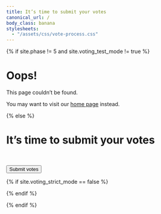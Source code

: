 ```yaml
---
title: It’s time to submit your votes
canonical_url: /
body_class: banana
stylesheets:
  - "/assets/css/vote-process.css"
---
```


{% if site.phase != 5 and site.voting_test_mode != true %}

# Oops!

<div class="introduction" markdown="1">
This page couldn’t be found.

You may want to visit our [home page](/) instead.
</div>

{% else %}

<div class="introduction">

<h1 id="headline">It’s time to submit your votes</h1>

<p id="message" style="visibility: hidden">We couldn’t confirm your votes. <a href="{{ site.vote_url }}">Please try again</a>.</p>
<p><small id="message-details"></small></p>

<form name="vote_authenticated" action="/vote/subscribe/" method="post" data-netlify="true">

<input type="hidden" name="learn" />
<input type="hidden" name="create" />
<input type="hidden" name="play" />
<input type="hidden" name="connect" />
<input type="hidden" name="live" />

<input type="hidden" name="email" />
<input type="hidden" name="telephone" />
<input type="hidden" name="social_network" />

<input type="hidden" name="zip" />
<input type="hidden" name="subscribe_email_list" />

<input type="hidden" name="auth_sub" />

<input type="hidden" name="auth_error" />
<input type="hidden" name="auth_error_description" />

<input type="hidden" name="browser_unique_id" />
<input type="hidden" name="browser_user_agent" />

<p class="action"><button type="submit">Submit votes</button></p>

</form>

</div>

{% if site.voting_strict_mode == false %}
<script>
  window.VOTING_SAVE_ON_ERROR = true
</script>
{% endif %}

<script>
  // http://stackoverflow.com/questions/901115/how-can-i-get-query-string-values-in-javascript#answer-901144
  function getParameterByName(name, url) {
    if (!url) url = window.location.href
    name = name.replace(/[\[\]]/g, "\\$&")
    var regex = new RegExp("[?&]" + name + "(=([^&#]*)|&|#|$)"),
    results = regex.exec(url)
    if (!results) return null
    if (!results[2]) return ''
    return decodeURIComponent(results[2].replace(/\+/g, " "))
  }

  var form = document.querySelector('form')
  var button = form.querySelector('button')

  var fieldNames = ['learn', 'create', 'play', 'connect', 'live']
  var nextValue
  for (var index = 0; index < fieldNames.length; index++) {
    nextValue = getParameterByName(fieldNames[index])
    if (nextValue) {
      form.querySelector('input[name="' + fieldNames[index] + '"]').value = nextValue
    }
  }
  form.querySelector('input[name="email"]').value = getParameterByName('email')
  form.querySelector('input[name="telephone"]').value = getParameterByName('telephone')
  form.querySelector('input[name="social_network"]').value = getParameterByName('social_network')

  form.querySelector('input[name="zip"]').value = getParameterByName('zip')
  form.querySelector('input[name="subscribe_email_list"]').value = getParameterByName('subscribe_email_list')

  try {
    if (getParameterByName('email') && getParameterByName('email') != "") {
      localStorage.setItem('subscribe_email_list_asked', 'yes')
    } else {
      localStorage.removeItem('subscribe_email_list_asked')
    }
  } catch(e) {}

  form.querySelector('input[name="browser_user_agent"]').value = navigator.userAgent

  // https://developer.mozilla.org/en-US/docs/Web/JavaScript/Reference/Global_Objects/Math/random
  function getRandomInt(min, max) {
    min = Math.ceil(min)
    max = Math.floor(max)
    return Math.floor(Math.random() * (max - min)) + min; //The maximum is exclusive and the minimum is inclusive
  }

  function getUniqueID() {
    // https://stackoverflow.com/questions/1117584/generating-guids-in-ruby#answer-1126031
    // https://gist.github.com/emacip/b28ba7e9203a38d440e23c38586c303d
    // >> rand(36**8).to_s(36)
    // => "uur0cj2h"
    return getRandomInt(0, Math.pow(36, 8)).toString(36)
  }

  var uniqueID = 'unknown'
  try {
    if (!localStorage.getItem('browser_unique_id') || localStorage.getItem('browser_unique_id') === '') {
      uniqueID = getUniqueID()
      localStorage.setItem('browser_unique_id', uniqueID)
    }
    uniqueID = localStorage.getItem('browser_unique_id')
  } catch(e) {}

  form.querySelector('input[name="browser_unique_id"]').value = uniqueID
</script>


<script src="{{ site.auth0_js_url }}"></script>
<script>
  window.AUTH0_DOMAIN    = '{{ site.auth0_domain }}',
  window.AUTH0_CLIENT_ID = '{{ site.auth0_client_id }}'
</script>

<script>
  var webAuth = new auth0.WebAuth({
    domain: window.AUTH0_DOMAIN,
    clientID: window.AUTH0_CLIENT_ID,
  })
</script>

<script>

  function errorHappenedTwice(err) {
    var lastError = "unknown"
    try {
      lastError = localStorage.getItem('last_error_description')
      return (lastError === err.errorDescription)
    } catch(e) {}
    return lastError
  }

  function showSaveMessage(err) {
    document.getElementById('headline').textContent = 'Saving your votes…'
    button.style.visibility = 'hidden'
  }

  function showErrorMessageOrSubmitForm(err) {
    if (voteDataExists() &&
        (window.VOTING_SAVE_ON_ERROR === true || 
         errorHappenedTwice(err) === true || 
         errorHappenedTwice(err) === "unknown")) {
      form.querySelector('input[name="auth_error"]').value             = err.error
      form.querySelector('input[name="auth_error_description"]').value = err.errorDescription

      try {
        localStorage.removeItem('last_error_description')
      } catch(e) {}

      form.submit()

    } else {

      __showErrorMessage(err.errorDescription)

      try {
        localStorage.setItem('last_error_description', err.errorDescription)
      } catch(e) {}
    }
  }

  function __showErrorMessage(message) {
    console.log('showErrorMessage')

    document.getElementById('headline').textContent      = 'Oops! Something went wrong'
    document.getElementById('message').style.visibility = 'visible'

    // https://auth0.com/docs/cross-origin-authentication#error-codes-and-descriptions

    if (message === "`state` does not match.") message = "This error may happen if you switch to a different phone, computer, or web browser during the sign in process."

    if (message === "Wrong email or verification code.") message = "This email link has expired."

    if (message === "No verifier returned from client.") {
      message = "This error may happen if your web browser blocks third party cookies."
    }

    if (voteDataExists()) {
      document.querySelector("#message a").addEventListener('click', function(e) {
        if (window.retrySignIn) {
          window.retrySignIn(e)
        }
      })
    }

    document.getElementById('message-details').textContent = message

    // form.action = '/vote/form/'
    // form.method = 'get'
    // button.style.visibility = 'visible'
    // button.textContent = 'Start over'

    if (saveTimeout) clearTimeout(saveTimeout)
  }

  function voteDataExists() {
    var email = (form.querySelector('input[name="email"]')) ? 
      form.querySelector('input[name="email"]').value     : null;
    var telephone = (form.querySelector('input[name="telephone"]')) ? 
      form.querySelector('input[name="telephone"]').value : null;

    var fieldNames = ['learn', 'create', 'play', 'connect', 'live'];
    var votesData = [];
    var nextField;
    for (var index = 0; index < fieldNames.length; index++) {
      nextField = form.querySelector('input[name="' + fieldNames[index] + '"]');
      if (nextField) {
        votesData.push(fieldNames[index] + '=' + encodeURIComponent(nextField.value));
      } else {
        console.log('skipped: ' + fieldNames[index]);
      }
    }

    return (votesData.length > 0 && (email || telephone))
  }

  var saveTimeout
  function refreshTimeout() {
    if (saveTimeout) clearTimeout(saveTimeout)
    saveTimeout = setTimeout(function() {
      showErrorMessageOrSubmitForm({ errorDescription: 'The sign in process timed out.' })
    }, 5000)
  }

  function authenticate(authResult) {
    webAuth.client.userInfo(authResult.accessToken, function(err, user) {

      if (err) {
        console.log('an error occurred')

        showErrorMessageOrSubmitForm(err)

        console.log('err')
        console.log(err)
        console.dir(err)

      } else {

        console.log('user')
        console.log(user)
        console.dir(user)

        form.querySelector('input[name="auth_sub"]').value = user.sub

        form.submit()
      }

    })
  }

  showSaveMessage()
  refreshTimeout()

  if (window.location.hash && window.location.hash != '') {
    console.log('window has a hash')

    webAuth.parseHash(window.location.hash, function(err, authResult) {
      console.log('parseHash completed')

      if (err) {
        console.log('an error occurred')

        showErrorMessageOrSubmitForm(err)

        console.log('err')
        console.log(err)
        console.dir(err)
  
        return
      } else {
        console.log('authResult')
        console.log(authResult)
        console.dir(authResult)

        authenticate(authResult)
      }
    })
  } else {
    showErrorMessageOrSubmitForm({ errorDescription: 'The sign in process couldn’t start.' })
  }
</script>

<script>

  function retrySignIn(e) {
    console.log('retrySignIn form');

    var email = (form.querySelector('input[name="email"]')) ? 
      form.querySelector('input[name="email"]').value     : null;
    var telephone = (form.querySelector('input[name="telephone"]')) ? 
      form.querySelector('input[name="telephone"]').value : null;

    var fieldNames = ['learn', 'create', 'play', 'connect', 'live'];
    var votesData = [];
    var nextField;
    for (var index = 0; index < fieldNames.length; index++) {
      nextField = form.querySelector('input[name="' + fieldNames[index] + '"]');
      if (nextField) {
        votesData.push(fieldNames[index] + '=' + encodeURIComponent(nextField.value));
      } else {
        console.log('skipped: ' + fieldNames[index]);
      }
    }

    if (votesData.length < 1) {
      console.error('No items were voted for');
      return;
    }

    var zip = document.querySelector('input[name="zip"]').value;
    if (!zip || zip == '') {
      console.log('No zip code')
    }

    votesData.push('zip=' + encodeURIComponent(zip));

    var subscribe_email_list = document.querySelector('input[name="subscribe_email_list"]').value;

    votesData.push('subscribe_email_list=' + encodeURIComponent(subscribe_email_list));

    if (telephone) {
      votesData.push('telephone=' + encodeURIComponent(telephone));
    } else if (email) {
      votesData.push('email=' + encodeURIComponent(email));
    } else {
      console.error('Couldn’t find an email or phone to add to the data');
      return;
    }

    console.dir(votesData);

    var redirectUri = window.location.origin + '/vote/authenticated/?' + votesData.join('&');
    console.log('redirectUri: ' + redirectUri);

    var options = {
      redirectUri: redirectUri
    }

    console.log("telephone: " + telephone.replace(/\-/g, '').replace(/\s/g, ''))

    if (telephone) {
      options.connection = 'sms'
      options.send = 'code'
      options.phoneNumber = telephone.replace(/\-/g, '').replace(/\s/g, '')
    } else if (email) {
      options.connection = 'email'
      options.send = 'link'
      options.email = email
    } else {
      console.error('Couldn’t find an email or phone to authenticate');
    }

    var webAuth = new auth0.WebAuth({
      domain: window.AUTH0_DOMAIN,
      clientID: window.AUTH0_CLIENT_ID,
      // responseMode: 'form_post',
      responseType: 'token',
      redirectUri: redirectUri
    });

    webAuth.passwordlessStart(options, function (err,res) {
      if (err) {
        // Handle error
        showErrorMessageOrSubmitForm({ errorDescription: err.errorDescription || err.description })

        console.log('err');
        console.log(err)
        console.dir(err)
      } else {

        if (telephone) {
          form.action = '/vote/sms-sent/';
          form.method = 'get';
        } else if (email) {
          form.action = '/vote/email-sent/';
          form.method = 'get';
        }

        console.log('res');
        console.log(res)
        console.dir(res)

        form.submit();
      }

    });

    e.preventDefault()
  }
</script>

{% endif %}
